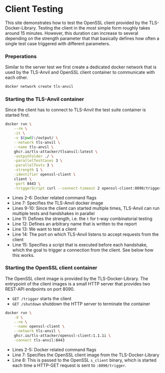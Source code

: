 # Client Testing

This site demonstrates how to test the OpenSSL client provided by the TLS-Docker-Library.
Testing the client in the most simple form roughly takes around 15 minutes. However, this duration can increase to several depending on the strength parameter that that basically defines how often a single test case triggered with different parameters.

### Preperations

Similar to the server test we first create a dedicated docker network that is used by the TLS-Anvil and OpenSSL client container to communicate with each other.

```bash
docker network create tls-anvil
```

### Starting the TLS-Anvil container

Since the client has to connect to TLS-Anvil the test suite container is started first.

```bash showLineNumbers
docker run \
    --rm \
    -it \
    -v $(pwd):/output/ \
    --network tls-anvil \
    --name tls-anvil \
    ghcr.io/tls-attacker/tlsanvil:latest \
    -outputFolder ./ \
    -parallelTestCases 3 \
    -parallelTests 3 \
    -strength 1 \
    -identifier openssl-client \
    client \
    -port 8443 \
    -triggerScript curl --connect-timeout 2 openssl-client:8090/trigger
```

* Lines 2-6: Docker related command flags
* Line 7: Specifies the TLS-Anvil docker image
* Lines 9-10: Since the client can started multiple times, TLS-Anvil can run multiple tests and handshakes in parallel
* Line 11: Defines the strength, i.e. the `t` for t-way combinatorial testing
* Line 12: Defines an arbitrary name that is written to the report
* Line 13: We want to test a client
* Line 14: The port on which TLS-Anvil listens to accept requests from the client
* Line 15: Specifies a script that is executed before each handshake, which the goal to trigger a connection from the client. See below how this works.

### Starting the OpenSSL client container

The OpenSSL client image is provided by the TLS-Docker-Library. The entrypoint of the client images is a small HTTP server that provides two REST-API endpoints on port 8090.
* `GET /trigger` starts the client
* `GET /shutdown` shutdown the HTTP server to terminate the container

```bash showLineNumbers
docker run \
    -d \
    --rm \
    --name openssl-client \
    --network tls-anvil \
    ghcr.io/tls-attacker/openssl-client:1.1.1i \
    -connect tls-anvil:8443
```

* Lines 2-5: Docker related command flags
* Line 7: Specifies the OpenSSL client image from the TLS-Docker-Library
* Line 8: This is passed to the OpenSSL `s_client` binary, which is started each time a HTTP-GET request is sent to `:8090/trigger`.


